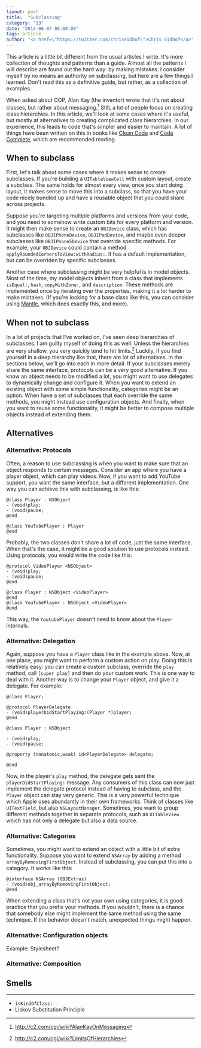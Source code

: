 ```yaml
---
layout: post
title:  "Subclassing"
category: "13"
date: "2014-06-07 06:00:00"
tags: article
author: "<a href=\"https://twitter.com/chriseidhof\">Chris Eidhof</a>"
---
```


This article is a little bit different from the usual articles I write. It's more collection of thoughts and patterns than a guide. Almost all the patterns I will describe are found out the hard way: by making mistakes. I consider myself by no means an authority on subclassing, but here are a few things I learned. Don't read this as a definitive guide, but rather, as a collection of examples.

When asked about OOP, Alan Kay (the inventor) wrote that it's not about classes, but rather about messaging.[^1] Still, a lot of people focus on creating class hierarchies. In this article, we'll look at some cases where it's useful, but mostly at alternatives to creating complicated class hierarchies. In our experience, this leads to code that's simpler and easier to maintain. A lot of things have been written on this in books like [Clean Code](TODO) and [Code Complete](TODO), which are recommended reading.

[^1]: http://c2.com/cgi/wiki?AlanKayOnMessaging

## When to subclass

First, let's talk about some cases where it makes sense to create subclasses. If you're building a `UITableViewCell` with custom layout, create a subclass. The same holds for almost every view, once you start doing layout, it makes sense to move this into a subclass, so that you have your code nicely bundled up and have a reusable object that you could share across projects.

Suppose you're targeting multiple platforms and versions from your code, and you need to somehow write custom bits for every platform and version. It might then make sense to create an `OBJDevice` class, which has subclasses like `OBJIPhoneDevice`, `OBJIPadDevice`, and maybe even deeper subclasses like `OBJIPhone5Device` that override specific methods. For example, your `OBJDevice` could contain a method `applyRoundedCornersToView:withRadius:`. It has a default implementation, but can be overriden by specific subclasses.

Another case where subclassing might be very helpful is in model objects. Most of the time, my model objects inherit from a class that implements `isEqual:`, `hash`, `copyWithZone:`, and `description`. These methods are implemented once by iterating over the properties, making it a lot harder to make mistakes. (If you're looking for a base class like this, you can consider using [Mantle](https://github.com/mantle/mantle), which does exactly this, and more).

## When not to subclass

In a lot of projects that I've worked on, I've seen deep hierarchies of subclasses. I am guilty myself of doing this as well. Unless the hierarchies are very shallow, you very quickly tend to hit limits.[^2] 
Luckily, if you find yourself in a deep hierarchy like that, there are lot of alternatives. In the sections below, we'll go into each in more detail. If your subclasses merely share the same interface, protocols can be a very good alternative. If you know an object needs to be modified a lot, you might want to use delegates to dynamically change and configure it. When you want to extend an existing object with some simple functionality, categories might be an option. When have a set of subclasses that each override the same methods, you might instead use configuration objects. And finally, when you want to reuse some functionality, it might be better to compose multiple objects instead of extending them.

[^2]: http://c2.com/cgi/wiki?LimitsOfHierarchies

## Alternatives

### Alternative: Protocols

Often, a reason to use subclassing is when you want to make sure that an object responds to certain messages. Consider an app where you have a player object, which can play videos. Now, if you want to add YouTube support, you want the same interface, but a different implementation. One way you can achieve this with subclassing, is like this:

    @class Player : NSObject
    - (void)play;
    - (void)pause;
    @end

    @class YouTubePlayer : Player
    @end

Probably, the two classes don't share a lot of code, just the same interface. When that's the case, it might be a good solution to use protocols instead. Using protocols, you would write the code like this:

    @protocol VideoPlayer <NSObject>
    - (void)play;
    - (void)pause;
    @end

    @class Player : NSObject <VideoPlayer>
    @end
    @class YouTubePlayer : NSObject <VideoPlayer>
    @end

This way, the `YoutubePlayer` doesn't need to know about the `Player` internals.

### Alternative: Delegation

Again, suppose you have a `Player` class like in the example above. Now, at one place, you might want to perform a custom action on play. Doing this is relatively easy: you can create a custom subclass, override the `play` method, call `[super play]` and then do your custom work. This is one way to deal with it. Another way is to change your `Player` object, and give it a delegate. For example:

    @class Player;

    @protocol PlayerDelegate
    - (void)playerDidStartPlaying:(Player *)player;
    @end

    @class Player : NSObject

    - (void)play;
    - (void)pause;

    @property (nonatomic,weak) id<PlayerDelegate> delegate;

    @end

Now, in the player's `play` method, the delegate gets sent the `playerDidStartPlaying:` message. Any consumers of this class can now just implement the delegate protocol instead of having to subclass, and the `Player` object can stay very generic. This is a very powerful technique which Apple uses abundantly in their own frameworks. Think of classes like `UITextField`, but also `NSLayoutManager`. Sometimes, you want to group different methods together in separate protocols, such as `UITableView` which has not only a delegate but also a data source.

### Alternative: Categories

Sometimes, you might want to extend an object with a little bit of extra functionality. Suppose you want to extend `NSArray` by adding a method `arrayByRemovingFirstObject`. Instead of subclassing, you can put this into a category. It works like this:

    @interface NSArray (OBJExtras)
    - (void)obj_arrayByRemovingFirstObject;
    @end

When extending a class that's not your own using categories, it is good practice that you prefix your methods. If you wouldn't, there is a chance that somebody else might implement the same method using the same technique. If the behavior doesn't match, unexpected things might happen.

### Alternative: Configuration objects

Example: Stylesheet?

### Alternative: Composition



## Smells



----


* `isKindOfClass:`
* Liskov Substitution Principle


